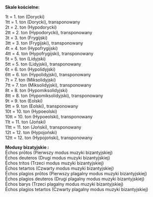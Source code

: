 **Skale kościelne:**

1t = 1. ton (Dorycki)  
1tt = 1. ton (Dorycki), transponowany  
2t = 2. ton (Hypodorycki)  
2tt = 2. ton (Hypodorycki), transponowany  
3t = 3. ton (Frygijski)  
3tt = 3. ton (Frygijski), transponowany  
4t = 4. ton (Hypofrygijski)  
4tt = 4. ton (Hypofrygijski), transponowany  
5t = 5. ton (Lidyjski)   
5tt = 5. ton (Lidyjski), transponowany  
6t = 6. ton (Hypolidyjski)   
6tt = 6. ton (Hypolidyjski), transponowany  
7t = 7. ton (Miksolidyjski)   
7tt = 7. ton (Miksolidyjski), transponowany  
8t = 8. ton (Hypomiksolidyjski)  
8tt = 8. ton (Hypomiksolidyjski), transponowany  
9t = 9. ton (Eolski)  
9tt = 9. ton (Eolski), transponowany  
10t = 10. ton (Hypoeolski)  
10tt = 10. ton (Hypoeolski), transponowany  
11t = 11. ton (Joński)  
11tt = 11. ton (Joński), transponowany  
12t = 12. ton (Hypojoński)  
12tt = 12. ton (Hypojoński), transponowany

  
**Modusy bizatyjskie :**  
Ēchos prōtos (Pierwszy modus muzyki bizantyjskiej)  
Ēchos deuteros (Drugi modus muzyki bizantyjskiej)  
Ēchos tritos (Trzeci modus muzyki bizantyjskiej)  
Ēchos tetartos (Czwarty modus muzyki bizantyjskiej)  
Ēchos plagios prōtos (Pierwszy plagalny modus muzyki bizantyjskiej)  
Ēchos plagios deuteros (Drugi plagalny modus muzyki bizantyjskiej)  
Ēchos barys (Trzeci plagalny modus muzyki bizantyjskiej)  
Ēchos plagios tetartos (Czwarty plagalny modus muzyki bizantyjskiej)